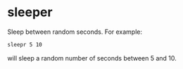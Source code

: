 # sleeper

Sleep between random seconds. For example:
```sh
sleepr 5 10
```
will sleep a random number of seconds between 5 and 10.
